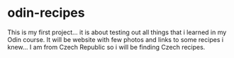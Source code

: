 # odin-recipes
This is my first project... it is about testing out all things that i learned in my Odin course. It will be website with few photos and links to some recipes i knew... I am from Czech Republic so i will be finding Czech recipes. 